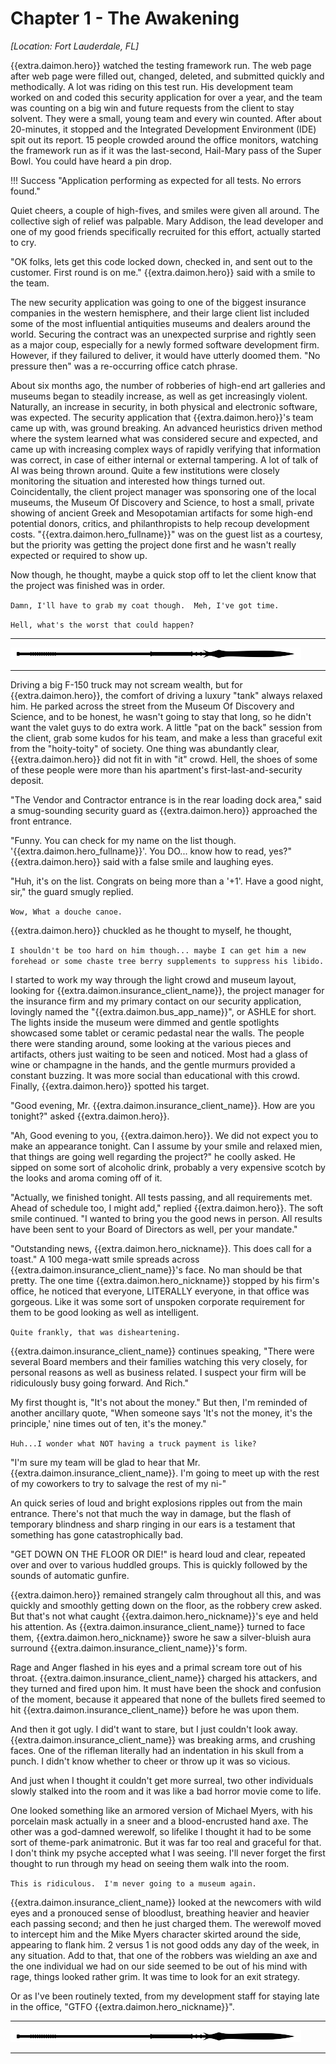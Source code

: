 # Chapter 1 - The Awakening

_[Location: Fort Lauderdale, FL]_

{{extra.daimon.hero}} watched the testing framework run.   The web page after web page were filled out, changed, deleted, and submitted quickly and methodically.  A lot was riding on this test run.   His development team worked on and coded this security application for over a year, and the team was counting on a big win and future requests from the client to stay solvent.  They were a small, young team and every win counted.  After about 20-minutes, it stopped and the Integrated Development Environment (IDE) spit out its report.   15 people crowded around the office monitors, watching the framework run as if it was the last-second, Hail-Mary pass of the Super Bowl.  You could have heard a pin drop.

!!! Success "Application performing as expected for all tests.  No errors found."

Quiet cheers, a couple of high-fives, and smiles were given all around.  The collective sigh of relief was palpable.  Mary Addison, the lead developer and one of my good friends specifically recruited for this effort, actually started to cry.   

"OK folks, lets get this code locked down, checked in, and sent out to the customer.  First round is on me."  {{extra.daimon.hero}} said with a smile to the team.  

The new security application was going to one of the biggest insurance companies in the western hemisphere, and their large client list included some of the most influential antiquities museums and dealers around the world.   Securing the contract was an unexpected surprise and rightly seen as a major coup, especially for a newly formed software development firm.  However, if they failured to deliver, it would have utterly doomed them.   "No pressure then" was a re-occurring office catch phrase.

About six months ago, the number of robberies of high-end art galleries and museums began to steadily increase, as well as get increasingly violent.  Naturally, an increase in security, in both physical and electronic software, was expected.   The security application that {{extra.daimon.hero}}'s team came up with, was ground breaking.   An advanced heuristics driven method where the system learned what was considered secure and expected, and came up with increasing complex ways of rapidly verifying that information was correct, in case of either internal or external tampering.   A lot of talk of AI was being thrown around.  Quite a few institutions were closely monitoring the situation and interested how things turned out.   Coincidentally, the client project manager was sponsoring one of the local museums, the Museum Of Discovery and Science, to host a small, private showing of ancient Greek and Mesopotamian artifacts for some high-end potential donors, critics, and philanthropists to help recoup development costs.   "{{extra.daimon.hero_fullname}}" was on the guest list as a courtesy, but the priority was getting the project done first and he wasn't really expected or required to show up.  

Now though, he thought, maybe a quick stop off to let the client know that the project was finished was in order.   

`Damn, I'll have to grab my coat though.  Meh, I've got time.`  

`Hell, what's the worst that could happen?`

* * *

![divider](../../../assets/divider.png)

* * *

Driving a big F-150 truck may not scream wealth, but for {{extra.daimon.hero}}, the comfort of driving a luxury "tank" always relaxed him.  He parked across the street from the Museum Of Discovery and Science, and to be honest, he wasn't going to stay that long, so he didn't want the valet guys to do extra work.  A little "pat on the back" session from the client, grab some kudos for his team, and make a less than graceful exit from the "hoity-toity" of society.   One thing was abundantly clear, {{extra.daimon.hero}} did not fit in with "it" crowd.  Hell, the shoes of some of these people were more than his apartment's first-last-and-security deposit.

"The Vendor and Contractor entrance is in the rear loading dock area,"  said a smug-sounding security guard as {{extra.daimon.hero}} approached the front entrance.  

"Funny.  You can check for my name on the list though.  '{{extra.daimon.hero_fullname}}'.  You DO... know how to read, yes?"  {{extra.daimon.hero}} said with a false smile and laughing eyes.  

"Huh, it's on the list.  Congrats on being more than a '+1'.  Have a good night, sir," the guard smugly replied.

`Wow, What a douche canoe.`

{{extra.daimon.hero}} chuckled as he thought to myself, he thought,

`I shouldn't be too hard on him though... maybe I can get him a new forehead or some chaste tree berry supplements to suppress his libido.`

I started to work my way through the light crowd and museum layout, looking for {{extra.daimon.insurance_client_name}}, the project manager for the insurance firm and my primary contact on our security application, lovingly named the "{{extra.daimon.bus_app_name}}", or ASHLE for short.  The lights inside the museum were dimmed and gentle spotlights showcased some tablet or ceramic pedastal near the walls.  The people there were standing around, some looking at the various pieces and artifacts, others just waiting to be seen and noticed.  Most had a glass of wine or champagne in the hands, and the gentle murmurs provided a constant buzzing.  It was more social than educational with this crowd. Finally, {{extra.daimon.hero}} spotted his target.

"Good evening, Mr. {{extra.daimon.insurance_client_name}}.  How are you tonight?" asked {{extra.daimon.hero}}.

"Ah, Good evening to you, {{extra.daimon.hero}}.  We did not expect you to make an appearance tonight.  Can I assume by your smile and relaxed mien, that things are going well regarding the project?"  he coolly asked.   He sipped on some sort of alcoholic drink, probably a very expensive scotch by the looks and aroma coming off of it.

"Actually, we finished tonight.  All tests passing, and all requirements met.  Ahead of schedule too, I might add," replied {{extra.daimon.hero}}.  The soft smile continued.  "I wanted to bring you the good news in person.  All results have been sent to your Board of Directors as well, per your mandate."

"Outstanding news, {{extra.daimon.hero_nickname}}.  This does call for a toast."  A 100 mega-watt smile spreads across {{extra.daimon.insurance_client_name}}'s face.  No man should be that pretty.  The one time {{extra.daimon.hero_nickname}} stopped by his firm's office, he noticed that everyone, LITERALLY everyone, in that office was gorgeous.  Like it was some sort of unspoken corporate requirement for them to be good looking as well as intelligent.  

`Quite frankly, that was disheartening.`

{{extra.daimon.insurance_client_name}} continues speaking, "There were several Board members and their families watching this very closely, for personal reasons as well as business related.  I suspect your firm will be ridiculously busy going forward.  And Rich."

My first thought is, "It's not about the money."  But then, I'm reminded of another ancillary quote, "When someone says 'It's not the money, it's the principle,' nine times out of ten, it's the money."  

`Huh...I wonder what NOT having a truck payment is like?`

"I'm sure my team will be glad to hear that Mr. {{extra.daimon.insurance_client_name}}.  I'm going to meet up with the rest of my coworkers to try to salvage the rest of my ni-"

An quick series of loud and bright explosions ripples out from the main entrance.  There's not that much the way in damage, but the flash of temporary blindness and sharp ringing in our ears is a testament that something has gone catastrophically bad.

"GET DOWN ON THE FLOOR OR DIE!" is heard loud and clear, repeated over and over to various huddled groups.  This is quickly followed by the sounds of automatic gunfire.  

{{extra.daimon.hero}} remained strangely calm throughout all this, and was quickly and smoothly getting down on the floor, as the robbery crew asked.  But that's not what caught {{extra.daimon.hero_nickname}}'s eye and held his attention.  As {{extra.daimon.insurance_client_name}} turned to face them, {{extra.daimon.hero_nickname}} swore he saw a silver-bluish aura surround {{extra.daimon.insurance_client_name}}'s form.  

Rage and Anger flashed in his eyes and a primal scream tore out of his throat.   {{extra.daimon.insurance_client_name}} charged his attackers, and they turned and fired upon him.   It must have been the shock and confusion of the moment, because it appeared that none of the bullets fired seemed to hit {{extra.daimon.insurance_client_name}} before he was upon them.

And then it got ugly. I did't want to stare, but I just couldn't look away.  {{extra.daimon.insurance_client_name}} was breaking arms, and crushing faces.  One of the rifleman literally had an indentation in his skull from a punch.   I didn't know whether to cheer or throw up it was so vicious.

And just when I thought it couldn't get more surreal, two other individuals slowly stalked into the room and it was like a bad horror movie come to life.

One looked something like an armored version of Michael Myers, with his porcelain mask actually in a sneer and a blood-encrusted hand axe.   The other was a god-damned werewolf, so lifelike I thought it had to be some sort of theme-park animatronic.   But it was far too real and graceful for that.   I don't think my psyche accepted what I was seeing.  I'll never forget the first thought to run through my head on seeing them walk into the room.

`This is ridiculous.  I'm never going to a museum again.`

{{extra.daimon.insurance_client_name}} looked at the newcomers with wild eyes and a pronouced sense of bloodlust, breathing heavier and heavier each passing second; and then he just charged them.   The werewolf moved to intercept him and the Mike Myers character skirted around the side, appearing to flank him.  2 versus 1 is not good odds any day of the week, in any situation.  Add to that, that one of the robbers was wielding an axe and the one individual we had on our side seemed to be out of his mind with rage, things looked rather grim.  It was time to look for an exit strategy.  

Or as I've been routinely texted, from my development staff for staying late in the office, "GTFO {{extra.daimon.hero_nickname}}".

* * *

![divider](../../../assets/divider.png)

* * *
